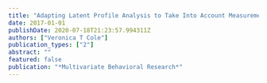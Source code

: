 ```yaml
---
title: "Adapting Latent Profile Analysis to Take Into Account Measurement Noninvariance"
date: 2017-01-01
publishDate: 2020-07-18T21:23:57.994311Z
authors: ["Veronica T Cole"]
publication_types: ["2"]
abstract: ""
featured: false
publication: "*Multivariate Behavioral Research*"
---
```


